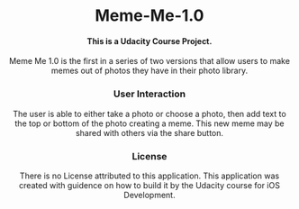 
<header>
<h1>Meme-Me-1.0</h1>
<h4>This is a Udacity Course Project.</h4>
<p>Meme Me 1.0 is the first in a series of two versions that allow users to make memes out of photos they have in their photo library.</p>

<h3>User Interaction</h3>
<p>
The user is able to either take a photo or choose a photo, then add text to the top or bottom of the photo creating a meme.
This new meme may be shared with others via the share button.
</p>

 <h3>License</h3>
There is no License attributed to this application.
This application was created with guidence on how to build it by the Udacity course for iOS Development.
</header>
